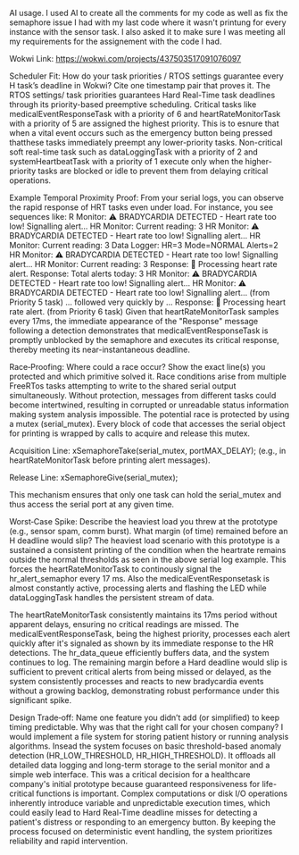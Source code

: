 AI usage. I used AI to create all the comments for my code as well as fix the semaphore issue I had with my last code where it wasn't printung for every instance with the sensor task. I also asked it to make sure I was meeting all my requirements for the assignement with the code I had. 

Wokwi Link: https://wokwi.com/projects/437503517091076097

Scheduler Fit: How do your task priorities / RTOS settings guarantee every H task’s deadline in Wokwi? Cite one timestamp pair that proves it.
The RTOS settings/ task priorities guarantees Hard Real-Time task deadlines through its priority-based preemptive scheduling. Critical tasks like medicalEventResponseTask with a priority of 6 and heartRateMonitorTask with a priority of 5 are assigned the highest priority. This is to esnure that when a vital event occurs such as the emergency button being pressed thatthese tasks immediately preempt any lower-priority tasks. Non-critical soft real-time task such as dataLoggingTask with a priority of 2 and systemHeartbeatTask with a priority of 1 execute only when the higher-priority tasks are blocked or idle to prevent them from delaying critical operations.

Example Temporal Proximity Proof: From your serial logs, you can observe the rapid response of HRT tasks even under load. For instance, you see sequences like:
R Monitor: ⚠️ BRADYCARDIA DETECTED - Heart rate too low! Signalling alert...
HR Monitor: Current reading: 3
HR Monitor: ⚠️ BRADYCARDIA DETECTED - Heart rate too low! Signalling alert...
HR Monitor: Current reading: 3
Data Logger: HR=3 Mode=NORMAL Alerts=2
HR Monitor: ⚠️ BRADYCARDIA DETECTED - Heart rate too low! Signalling alert...
HR Monitor: Current reading: 3
Response: 💓 Processing heart rate alert.
Response: Total alerts today: 3
HR Monitor: ⚠️ BRADYCARDIA DETECTED - Heart rate too low! Signalling alert...
HR Monitor: ⚠️ BRADYCARDIA DETECTED - Heart rate too low! Signalling alert... (from Priority 5 task)
... followed very quickly by ...
Response: 💓 Processing heart rate alert. (from Priority 6 task)
Given that heartRateMonitorTask samples every 17ms, the immediate appearance of the "Response" message following a detection demonstrates that medicalEventResponseTask is promptly unblocked by the semaphore and executes its critical response, thereby meeting its near-instantaneous deadline.

Race‑Proofing: Where could a race occur? Show the exact line(s) you protected and which primitive solved it.
Race conditions arise from multiple FreeRTos tasks attempting to write to the shared serial output simultaneously. Without protection, messages from different tasks could become intertwined, resulting in corrupted or unreadable status information making system analysis impossible. The potential race is protected by using a mutex (serial_mutex). Every block of code that accesses the serial object for printing is wrapped by calls to acquire and release this mutex. 

Acquisition Line: xSemaphoreTake(serial_mutex, portMAX_DELAY); (e.g., in heartRateMonitorTask before printing alert messages).

Release Line: xSemaphoreGive(serial_mutex); 

This mechanism ensures that only one task can hold the serial_mutex and thus access the serial port at any given time.

Worst‑Case Spike: Describe the heaviest load you threw at the prototype (e.g., sensor spam, comm burst). What margin (of time) remained before an H deadline would slip?
The heaviest load scenario with this prototype is a sustained a consistent printing of the condition when the heartrate remains outside the normal thresholds as seen in the above serial log example. This forces the heartRateMonitorTask to continously signal the hr_alert_semaphor every 17 ms. Also the medicalEventResponsetask is almost constantly active, processing alerts and flashing the LED while dataLoggingTask handles the persistent stream of data. 

The heartRateMonitorTask consistently maintains its 17ms period without apparent delays, ensuring no critical readings are missed. The medicalEventResponseTask, being the highest priority, processes each alert quickly after it's signaled as shown by its immediate response to the HR detections. The hr_data_queue efficiently buffers data, and the system continues to log. The remaining margin before a Hard deadline would slip is sufficient to prevent critical alerts from being missed or delayed, as the system consistently processes and reacts to new bradycardia events without a growing backlog, demonstrating robust performance under this significant spike.

Design Trade‑off: Name one feature you didn’t add (or simplified) to keep timing predictable. Why was that the right call for your chosen company?
I would implement a file system for storing patient history or running analysis algorithms. Insead the system focuses on basic threshold-based anomaly detection (HR_LOW_THRESHOLD, HR_HIGH_THRESHOLD). It offloads all detailed data logging and long-term storage to the serial monitor and a simple web interface. This was a critical decision for a healthcare company's initial prototype because guaranteed responsiveness for life-critical functions is important. Complex computations or disk I/O operations inherently introduce variable and unpredictable execution times, which could easily lead to Hard Real-Time deadline misses for detecting a patient's distress or responding to an emergency button. By keeping the process focused on deterministic event handling, the system prioritizes reliability and rapid intervention.

